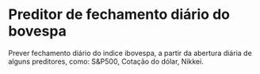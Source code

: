 # Preditor de fechamento diário do bovespa
Prever fechamento diário do indice ibovespa, a partir da abertura diária de alguns preditores, como:
S&P500, Cotação do dólar, Nikkei.
